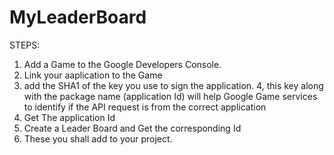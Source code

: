 # MyLeaderBoard

STEPS:
1. Add a Game to the Google Developers Console.
2. Link your aaplication to the Game
3. add the SHA1 of the key you use to sign the application.
4, this key along with the package name (application Id) will help Google Game services to identify
if the API request is from the correct application
5. Get The application Id 
6. Create a Leader Board and Get the corresponding Id
7. These you shall add to your project.
